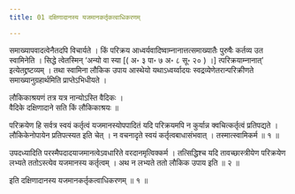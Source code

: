 ```yaml
---
title: 01 दक्षिणादानस्य यजमानकर्तृकत्वाधिकरणम्

---
```


समाख्यापवादत्वेनैतदपि विचार्यते । किं परिक्रय आध्वर्यवादिष्वाम्नानात्तत्समाख्यातैः पुरुषैः कर्तव्य उत स्वामिनेति । सिद्धे त्वेतस्मिन् ‘अन्यो वा स्या \[( अ॰ ३ पा॰ ७ अ॰ ८ सू॰ २० ) ।\] त्परिक्रयाम्नानात्’ इत्येतद्द्रष्टव्यम् । तथा स्वामिना लौकिक उपाय आस्थेयो यथाऽध्वर्य्वादयः स्वद्रव्येणेतरान्परिक्रीणते समाख्यानुग्रहार्थमिति प्राप्तेऽभिधीयते ।

लौकिकाश्रयणं तत्र यत्र नान्योऽस्ति वैदिकः ।  
वैदिके दक्षिणादाने सति किं लौकिकाश्रयः ॥  


परिक्रयेण हि सर्वत्र स्वयं कर्तृत्वं यजमानस्योपपादितं यदि परिक्रयमपि न कुर्यान्न क्वचित्कर्तृत्वं प्रतिपद्यते । लौकिकेनोपायेन प्रतिपत्स्यत इति चेत् । न वचनादृते स्वयं कर्तृत्वबाधासंभवात् । तस्मात्स्वामिकर्म ॥ १ ॥

उपदध्यादिति परस्मैपदादयाजमानत्वेऽवधारिते वरदानमृत्विक्कर्म । तत्सिद्धिश्च यदि तावच्छास्त्रीयेण परिक्रयेण लभ्यते ततोऽस्त्येव यजमानस्य कर्तृत्वम् । अथ न लभ्यते ततो लौकिक उपाय इति ॥ २ ॥

इति दक्षिणादानस्य यजमानकर्तृकत्वाधिकरणम् ॥ १ ॥
